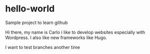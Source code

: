 # hello-world
Sample project to learn github


Hi there, my name is Carlo i like to develop websites especially with Wordpress. 
I also like new frameworks like Hugo.

I want to test branches another time
